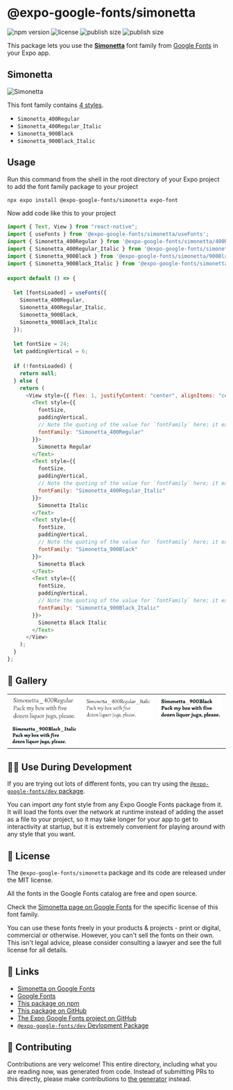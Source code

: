# @expo-google-fonts/simonetta

![npm version](https://flat.badgen.net/npm/v/@expo-google-fonts/simonetta)
![license](https://flat.badgen.net/github/license/expo/google-fonts)
![publish size](https://flat.badgen.net/packagephobia/install/@expo-google-fonts/simonetta)
![publish size](https://flat.badgen.net/packagephobia/publish/@expo-google-fonts/simonetta)

This package lets you use the [**Simonetta**](https://fonts.google.com/specimen/Simonetta) font family from [Google Fonts](https://fonts.google.com/) in your Expo app.

## Simonetta

![Simonetta](./font-family.png)

This font family contains [4 styles](#-gallery).

- `Simonetta_400Regular`
- `Simonetta_400Regular_Italic`
- `Simonetta_900Black`
- `Simonetta_900Black_Italic`

## Usage

Run this command from the shell in the root directory of your Expo project to add the font family package to your project

```sh
npx expo install @expo-google-fonts/simonetta expo-font
```

Now add code like this to your project

```js
import { Text, View } from "react-native";
import { useFonts } from '@expo-google-fonts/simonetta/useFonts';
import { Simonetta_400Regular } from '@expo-google-fonts/simonetta/400Regular';
import { Simonetta_400Regular_Italic } from '@expo-google-fonts/simonetta/400Regular_Italic';
import { Simonetta_900Black } from '@expo-google-fonts/simonetta/900Black';
import { Simonetta_900Black_Italic } from '@expo-google-fonts/simonetta/900Black_Italic';

export default () => {

  let [fontsLoaded] = useFonts({
    Simonetta_400Regular, 
    Simonetta_400Regular_Italic, 
    Simonetta_900Black, 
    Simonetta_900Black_Italic
  });

  let fontSize = 24;
  let paddingVertical = 6;

  if (!fontsLoaded) {
    return null;
  } else {
    return (
      <View style={{ flex: 1, justifyContent: "center", alignItems: "center" }}>
        <Text style={{
          fontSize,
          paddingVertical,
          // Note the quoting of the value for `fontFamily` here; it expects a string!
          fontFamily: "Simonetta_400Regular"
        }}>
          Simonetta Regular
        </Text>
        <Text style={{
          fontSize,
          paddingVertical,
          // Note the quoting of the value for `fontFamily` here; it expects a string!
          fontFamily: "Simonetta_400Regular_Italic"
        }}>
          Simonetta Italic
        </Text>
        <Text style={{
          fontSize,
          paddingVertical,
          // Note the quoting of the value for `fontFamily` here; it expects a string!
          fontFamily: "Simonetta_900Black"
        }}>
          Simonetta Black
        </Text>
        <Text style={{
          fontSize,
          paddingVertical,
          // Note the quoting of the value for `fontFamily` here; it expects a string!
          fontFamily: "Simonetta_900Black_Italic"
        }}>
          Simonetta Black Italic
        </Text>
      </View>
    );
  }
};
```

## 🔡 Gallery


||||
|-|-|-|
|![Simonetta_400Regular](./400Regular/Simonetta_400Regular.ttf.png)|![Simonetta_400Regular_Italic](./400Regular_Italic/Simonetta_400Regular_Italic.ttf.png)|![Simonetta_900Black](./900Black/Simonetta_900Black.ttf.png)||
|![Simonetta_900Black_Italic](./900Black_Italic/Simonetta_900Black_Italic.ttf.png)||||


## 👩‍💻 Use During Development

If you are trying out lots of different fonts, you can try using the [`@expo-google-fonts/dev` package](https://github.com/expo/google-fonts/tree/master/font-packages/dev#readme).

You can import _any_ font style from any Expo Google Fonts package from it. It will load the fonts over the network at runtime instead of adding the asset as a file to your project, so it may take longer for your app to get to interactivity at startup, but it is extremely convenient for playing around with any style that you want.


## 📖 License

The `@expo-google-fonts/simonetta` package and its code are released under the MIT license.

All the fonts in the Google Fonts catalog are free and open source.

Check the [Simonetta page on Google Fonts](https://fonts.google.com/specimen/Simonetta) for the specific license of this font family.

You can use these fonts freely in your products & projects - print or digital, commercial or otherwise. However, you can't sell the fonts on their own. This isn't legal advice, please consider consulting a lawyer and see the full license for all details.

## 🔗 Links

- [Simonetta on Google Fonts](https://fonts.google.com/specimen/Simonetta)
- [Google Fonts](https://fonts.google.com/)
- [This package on npm](https://www.npmjs.com/package/@expo-google-fonts/simonetta)
- [This package on GitHub](https://github.com/expo/google-fonts/tree/master/font-packages/simonetta)
- [The Expo Google Fonts project on GitHub](https://github.com/expo/google-fonts)
- [`@expo-google-fonts/dev` Devlopment Package](https://github.com/expo/google-fonts/tree/master/font-packages/dev)

## 🤝 Contributing

Contributions are very welcome! This entire directory, including what you are reading now, was generated from code. Instead of submitting PRs to this directly, please make contributions to [the generator](https://github.com/expo/google-fonts/tree/master/packages/generator) instead.

